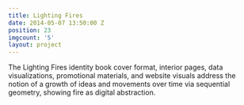 ```yaml
---
title: Lighting Fires
date: 2014-05-07 13:50:00 Z
position: 23
imgcount: '5'
layout: project
---
```


The Lighting Fires identity book cover format, interior pages, data visualizations, promotional materials, and website visuals address the notion of a growth of ideas and movements over time via sequential geometry, showing fire as digital abstraction.
